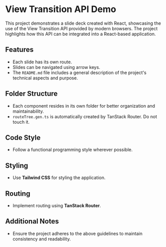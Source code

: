 # View Transition API Demo

This project demonstrates a slide deck created with React, showcasing the use of the View Transition API provided by modern browsers. The project highlights how this API can be integrated into a React-based application.

## Features

- Each slide has its own route.
- Slides can be navigated using arrow keys.
- The `README.md` file includes a general description of the project's technical aspects and purpose.

## Folder Structure

- Each component resides in its own folder for better organization and maintainability.
- `routeTree.gen.ts` is automatically created by TanStack Router. Do not touch it.

## Code Style

- Follow a functional programming style wherever possible.

## Styling

- Use **Tailwind CSS** for styling the application.

## Routing

- Implement routing using **TanStack Router**.

## Additional Notes

- Ensure the project adheres to the above guidelines to maintain consistency and readability.
